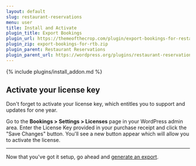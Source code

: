```yaml
---
layout: default
slug: restaurant-reservations
menu: user
title: Install and Activate
plugin_title: Export Bookings
plugin_url: https://themeofthecrop.com/plugin/export-bookings-for-restaurant-reservations/
plugin_zip: export-bookings-for-rtb.zip
plugin_parent: Restaurant Reservations
plugin_parent_url: https://wordpress.org/plugins/restaurant-reservations/
---
```

{% include plugins/install_addon.md %}

## Activate your license key

Don't forget to activate your license key, which entitles you to support and updates for one year.

Go to the **Bookings > Settings > Licenses** page in your WordPress admin area. Enter the License Key provided in your purchase receipt and click the "Save Changes" button. You'll see a new button appear which will allow you to activate the license.

---

Now that you've got it setup, go ahead and [generate an export](export).

